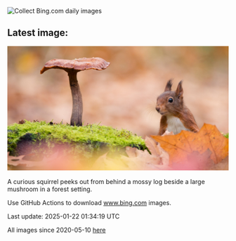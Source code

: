 ![Collect Bing.com daily images](https://github.com/counter2015/bing-daily-images/workflows/Collect%20Bing.com%20daily%20images/badge.svg)
## Latest image:
![](images/DutchSquirrel.jpg)

A curious squirrel peeks out from behind a mossy log beside a large mushroom in a forest setting.

Use GitHub Actions to download www.bing.com images.

Last update: 2025-01-22 01:34:19 UTC

All images since 2020-05-10 [here](https://github.com/counter2015/bing-daily-images/tree/master/images)

